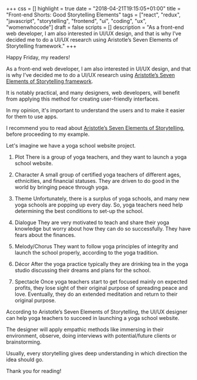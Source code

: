 +++
css = []
highlight = true
date = "2018-04-21T19:15:05+01:00"
title = "Front-end Shorts: Good Storytelling Elements"
tags = ["react", "redux", "javascript", "storytelling", "frontend", "ui", "coding", "ux", "womenwhocode"]
draft = false
scripts = []
description = "As a front-end web developer, I am also interested in UI/UX design, and that is why I’ve decided me to do a UI/UX research using Aristotle’s Seven Elements of Storytelling framework."
+++

Happy Friday, my readers!

As a front-end web developer, I am also interested in UI/UX design, and that is why I’ve decided me to do a UI/UX research using [Aristotle’s Seven Elements of Storytelling framework](http://johnnyholland.org/2011/01/aristotle%E2%80%99s-storytelling-framework-for-interactive-products/).

It is notably practical, and many designers, web developers, will benefit from applying this method for creating user-friendly interfaces.

In my opinion, it's important to understand the users and to make it easier for them to use apps.

I recommend you to read about [Aristotle’s Seven Elements of Storytelling](http://johnnyholland.org/2011/01/aristotle%E2%80%99s-storytelling-framework-for-interactive-products/), before proceeding to my example.

Let's imagine we have a yoga school website project.

1. Plot
There is a group of yoga teachers, and they want to launch a yoga school website.

2. Character
A small group of certified yoga teachers of different ages, ethnicities, and financial statuses. They are driven to do good in the world by bringing peace through yoga.

3. Theme
Unfortunately, there is a surplus of yoga schools, and many new yoga schools are popping up every day. So, yoga teachers need help determining the best conditions to set-up the school.

4. Dialogue
They are very motivated to teach and share their yoga knowledge but worry about how they can do so successfully. They have fears about the finances.

5. Melody/Chorus
They want to follow yoga principles of integrity and launch the school properly, according to the yoga tradition.

6. Décor
After the yoga practice typically they are drinking tea in the yoga studio discussing their dreams and plans for the school.

7. Spectacle
Once yoga teachers start to get focused mainly on expected profits, they lose sight of their original purpose of spreading peace and love. Eventually, they do an extended meditation and return to their original purpose.

According to Aristotle’s Seven Elements of Storytelling, the UI/UX designer can help yoga teachers to succeed in launching a yoga school website.

The designer will apply empathic methods like immersing in their environment, observe, doing interviews with potential/future clients or brainstorming.

Usually, every storytelling gives deep understanding in which direction the idea should go.

Thank you for reading!
